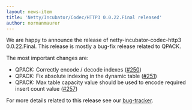 ```yaml
---
layout: news-item
title: 'Netty/Incubator/Codec/HTTP3 0.0.22.Final released'
author: normanmaurer
---
```


We are happy to announce the release of netty-incubator-codec-http3 0.0.22.Final. This release is mostly a bug-fix release related to QPACK.


The most important changes are:

* QPACK: Correctly encode / decode indexes ([#250](https://github.com/netty/netty-incubator-codec-quic/pull/250))
* QPACK: Fix absolute indexing in the dynamic table ([#251](https://github.com/netty/netty-incubator-codec-quic/pull/251))
* QPACK: Max table capacity value should be used to encode required insert count value ([#257](https://github.com/netty/netty-incubator-codec-quic/pull/257))


For more details related to this release see our [bug-tracker](https://github.com/netty/netty-incubator-codec-http3/issues?q=is%3Aclosed+milestone%3A0.0.22.Final). 
